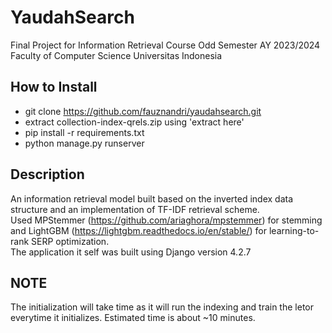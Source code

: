 # YaudahSearch
Final Project for Information Retrieval Course Odd Semester AY 2023/2024     
Faculty of Computer Science Universitas Indonesia

## How to Install
- git clone https://github.com/fauznandri/yaudahsearch.git
- extract collection-index-qrels.zip using 'extract here'
- pip install -r requirements.txt
- python manage.py runserver

## Description
An information retrieval model built based on the inverted index data structure and an implementation of TF-IDF retrieval scheme. \
Used MPStemmer (https://github.com/ariaghora/mpstemmer) for stemming and LightGBM (https://lightgbm.readthedocs.io/en/stable/) for learning-to-rank SERP optimization. \
The application it self was built using Django version 4.2.7

## NOTE ##
The initialization will take time as it will run the indexing and train the letor everytime it initializes. 
Estimated time is about ~10 minutes.
